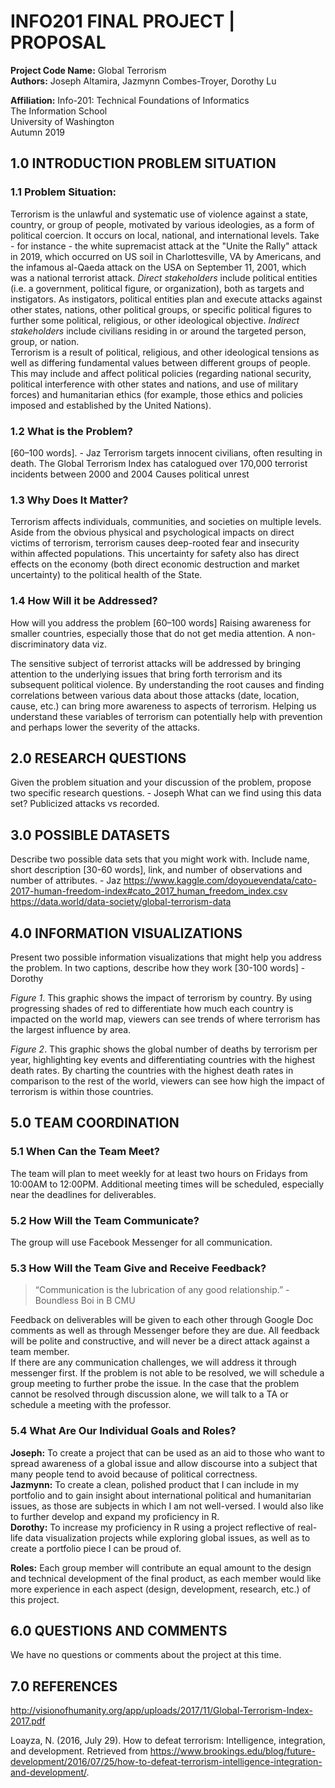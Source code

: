 # **INFO201 FINAL PROJECT | PROPOSAL**  

**Project Code Name:** Global Terrorism  
**Authors:** Joseph Altamira, Jazmynn Combes-Troyer, Dorothy Lu

**Affiliation:** Info-201: Technical Foundations of Informatics  
The Information School  
University of Washington  
Autumn 2019  

## 1.0 INTRODUCTION PROBLEM SITUATION  
### 1.1 Problem Situation:
Terrorism is the unlawful and systematic use of violence against a state, country, or group of people, motivated by various ideologies, as a form of political coercion. It occurs on local, national, and international levels. Take - for instance - the white supremacist attack at the "Unite the Rally" attack in 2019, which occurred on US soil in Charlottesville, VA by Americans, and the infamous al-Qaeda attack on the USA on September 11, 2001, which was a national terrorist attack.
_Direct stakeholders_ include political entities (i.e. a government, political figure, or organization), both as targets and instigators. As instigators, political entities  plan and execute attacks against other states, nations, other political groups, or specific political figures to further some political, religious, or other ideological objective. _Indirect stakeholders_ include civilians residing in or around the targeted person, group, or nation.  
Terrorism is a result of political, religious, and other ideological tensions as well as differing fundamental values between different groups of people. This may include and affect political policies (regarding national security, political interference with other states and nations, and use of military forces) and humanitarian ethics (for example, those ethics and policies imposed and established by the United Nations).    

### 1.2 What is the Problem?
[60–100 words]. - Jaz
Terrorism targets innocent civilians, often resulting in death. The Global Terrorism Index has catalogued over 170,000 terrorist incidents between  2000 and 2004
Causes political unrest

### 1.3 Why Does It Matter?  
Terrorism affects individuals, communities, and societies on multiple levels.  Aside from the obvious physical and psychological impacts on direct victims of terrorism, terrorism causes deep-rooted fear and insecurity within affected populations.  This uncertainty for safety also has direct effects on the economy (both direct economic destruction and market uncertainty) to the political health of the State.  

### 1.4 How Will it be Addressed?  
How will you address the problem [60–100 words]
Raising awareness for smaller countries, especially those that do not get media attention. A non-discriminatory data viz.

The sensitive subject of terrorist attacks will be addressed by bringing attention to the underlying issues that bring forth terrorism and its subsequent political violence. By understanding the root causes and finding correlations between various data about those attacks (date, location, cause, etc.) can bring more awareness to aspects of terrorism. Helping us understand these variables of terrorism can potentially help with prevention and perhaps lower the severity of the attacks.

## 2.0 RESEARCH QUESTIONS  
Given the problem situation and your discussion of the problem, propose two specific research questions. - Joseph
What can we find using this data set?
Publicized attacks vs recorded.

## 3.0 POSSIBLE DATASETS  
Describe two possible data sets that you might work with. Include name, short description [30-60 words], link, and number of observations and number of attributes. - Jaz
https://www.kaggle.com/doyouevendata/cato-2017-human-freedom-index#cato_2017_human_freedom_index.csv
https://data.world/data-society/global-terrorism-data

## 4.0 INFORMATION VISUALIZATIONS
Present two possible information visualizations that might help you address the problem. In two captions, describe how they work [30-100 words] - Dorothy

_Figure 1_. This graphic shows the impact of terrorism by country.  By using progressing shades of red to differentiate how much each country is impacted on the world map, viewers can see trends of where terrorism has the largest influence by area.  

_Figure 2_. This graphic shows the global number of deaths by terrorism per year, highlighting key events and differentiating countries with the highest death rates. By charting the countries with the highest death rates in comparison to the rest of the world, viewers can see how high the impact of terrorism is within those countries.


## 5.0 TEAM COORDINATION  
### 5.1 When Can the Team Meet?  
The team will plan to meet weekly for at least two hours on Fridays from 10:00AM to 12:00PM. Additional meeting times will be scheduled, especially near the deadlines for deliverables.

### 5.2 How Will the Team Communicate?  
The group will use Facebook Messenger for all communication.

### 5.3 How Will the Team Give and Receive Feedback?  
> “Communication is the lubrication of any good relationship.” - Boundless Boi in B CMU  

Feedback on deliverables will be given to each other through Google Doc comments as well as through Messenger before they are due.  All feedback will be polite and constructive, and will never be a direct attack against a team member.  
If there are any communication challenges, we will address it through messenger first.  If the problem is not able to be resolved, we will schedule a group meeting to further probe the issue.  In the case that the problem cannot be resolved through discussion alone, we will talk to a TA or schedule a meeting with the professor.  

### 5.4 What Are Our Individual Goals and Roles?  
**Joseph:** To create a project that can be used as an aid to those who want to spread awareness of a global issue and allow discourse into a subject that many people tend to avoid because of political correctness.    
**Jazmynn:** To create a clean, polished product that I can include in my portfolio and to gain insight about international political and humanitarian issues, as those are subjects in which I am not well-versed. I would also like to further develop and expand my proficiency in R.  
**Dorothy:** To increase my proficiency in R using a project reflective of real-life data visualization projects while exploring global issues, as well as to create a portfolio piece I can be proud of.

**Roles:** Each group member will contribute an equal amount to the design and technical development of the final product, as each member would like more experience in each aspect (design, development, research, etc.) of this project.

## 6.0 QUESTIONS AND COMMENTS  
We have no questions or comments about the project at this time.

## 7.0 REFERENCES  
http://visionofhumanity.org/app/uploads/2017/11/Global-Terrorism-Index-2017.pdf

Loayza, N. (2016, July 29). How to defeat terrorism: Intelligence, integration, and development. Retrieved from https://www.brookings.edu/blog/future-development/2016/07/25/how-to-defeat-terrorism-intelligence-integration-and-development/.
